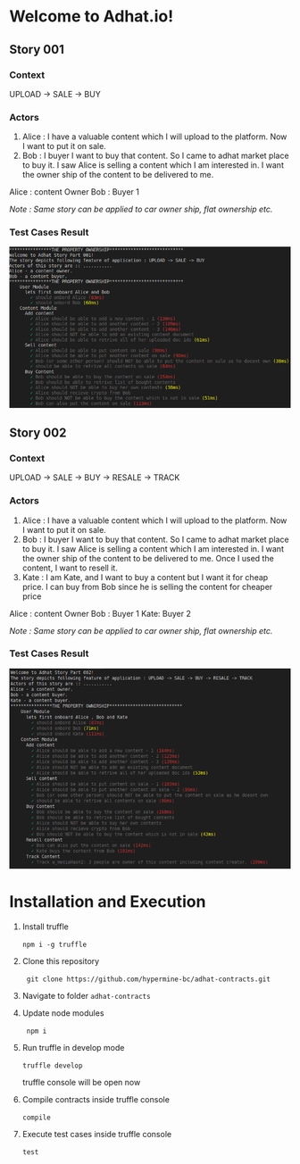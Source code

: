# Welcome to Adhat.io!

## Story 001

### Context

 UPLOAD -> SALE -> BUY

### Actors

 1. Alice :  I have a valuable content which I will upload to the platform. Now I want to put it on sale.
 2. Bob : I buyer I want to buy that content. So I came to adhat market place to buy it. I saw Alice is selling a content which I am interested in. I want the owner ship of the content to be delivered to me.

 Alice  : content Owner
 Bob : Buyer 1

 *Note : Same story can be applied to car owner ship, flat ownership etc.*

### Test Cases Result

![story001](https://github.com/hypermine-bc/adhat-contracts/blob/master/test-cases-assets/test_story001.png)


## Story 002

### Context

 UPLOAD -> SALE -> BUY -> RESALE -> TRACK

### Actors

 1. Alice :  I have a valuable content which I will upload to the platform. Now I want to put it on sale.
 2. Bob : I buyer I want to buy that content. So I came to adhat market place to buy it. I saw Alice is selling a content which I am interested in. I want the owner ship of the content to be delivered to me. Once I used the content, I want to resell it.
 3. Kate : I am Kate, and I want to buy a content but I want it for cheap price. I can buy from Bob since he is selling the content for cheaper price
 
 Alice  : content Owner
 Bob : Buyer 1
 Kate: Buyer 2

 *Note : Same story can be applied to car owner ship, flat ownership etc.*

### Test Cases Result

![story002](https://github.com/hypermine-bc/adhat-contracts/blob/master/test-cases-assets/test_story002.png)
 

# Installation and Execution

1. Install truffle
    
    ` npm i -g truffle  `

2. Clone this repository 

    ` git clone https://github.com/hypermine-bc/adhat-contracts.git`

3. Navigate to folder `adhat-contracts`

4. Update node modules

    ` npm i`

5. Run truffle in develop mode 

    ` truffle develop `

    truffle console will be open now

6. Compile contracts inside truffle console

    ` compile `

7. Execute test cases inside truffle console

    ` test `

